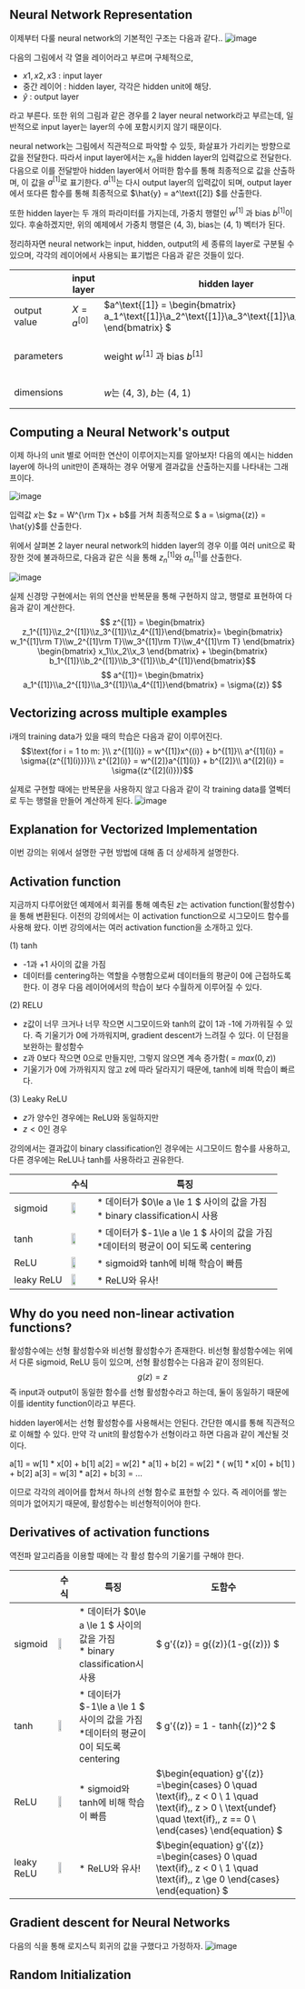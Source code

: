 ## Neural Network Representation
이제부터 다룰 neural network의 기본적인 구조는 다음과 같다..
![image](./week3/1.png)

다음의 그림에서 각 열을 레이어라고 부르며 구체적으로,

- $x1, x2, x3$ : input layer
- 중간 레이어 : hidden layer, 각각은 hidden unit에 해당.
- $\hat{y}$ : output layer

라고 부른다. 또한 위의 그림과 같은 경우를 2 layer neural network라고 부르는데, 일반적으로 input layer는 layer의 수에 포함시키지 않기 때문이다.

neural network는 그림에서 직관적으로 파악할 수 있듯, 화살표가 가리키는 방향으로 값을 전달한다. 따라서 input layer에서는 $x_n$을 hidden layer의 입력값으로 전달한다. 다음으로 이를 전달받아 hidden layer에서 어떠한 함수를 통해 최종적으로 값을 산출하며, 이 값을 $a^\text{[1]}$로 표기한다.
$a^\text{[1]}$는 다시 output layer의 입력값이 되며, output layer에서 또다른 함수를 통해 최종적으로 $\hat{y} = a^\text{[2]} $를 산출한다.


또한 hidden layer는 두 개의 파라미터를 가지는데, 가중치 행렬인 $w^\text{[1]}$ 과 bias $b^\text{[1]}$이 있다. 후술하겠지만, 위의 예제에서 가중치 행렬은 (4, 3), bias는 (4, 1) 벡터가 된다.

정리하자면 neural network는 input, hidden, output의 세 종류의 layer로 구분될 수 있으며, 각각의 레이어에서 사용되는 표기법은 다음과 같은 것들이 있다.

| |input layer|hidden layer|output layer|
-|-|-|-|
|output value|$X = a^\text{[0]}$|$a^\text{[1]} = \begin{bmatrix} a_1^\text{[1]}\\a_2^\text{[1]}\\a_3^\text{[1]}\\a_4^\text{[1]} \end{bmatrix} $|$\hat{y} = a^\text{[2]} $|
|parameters||weight $w^\text{[1]}$ 과 bias $b^\text{[1]}$|weight $w^\text{[2]}$ 과 bias $b^\text{[2]}$|
|dimensions||$w$는 (4, 3), $b$는 (4, 1)|$w$는 (1, 4), $b$는 (1, 1)|

## Computing a Neural Network's output
이제 하나의 unit 별로 어떠한 연산이 이루어지는지를 알아보자! 다음의 예시는 hidden layer에 하나의 unit만이 존재하는 경우 어떻게 결과값을 산출하는지를 나타내는 그래프이다.

![image](./week3/2.png)

입력값 $x$는 $z = W^{\rm T}x + b$를 거쳐 최종적으로 $ a = \sigma{(z)} = \hat{y}$를 산출한다.

위에서 살펴본 2 layer neural network의 hidden layer의 경우 이를 여러 unit으로 확장한 것에 불과하므로, 다음과 같은 식을 통해 $z_n^{[1]}$와 $a_n^{[1]}$를 산출한다.

![image](./week3/3.jpg)

실제 신경망 구현에서는 위의 연산을 반복문을 통해 구현하지 않고, 행렬로 표현하여 다음과 같이 계산한다.
$$ z^{[1]} = \begin{bmatrix} z_1^{[1]}\\z_2^{[1]}\\z_3^{[1]}\\z_4^{[1]}\end{bmatrix}= \begin{bmatrix} w_1^{[1]\rm T}\\w_2^{[1]\rm T}\\w_3^{[1]\rm T}\\w_4^{[1]\rm T} \end{bmatrix} \begin{bmatrix} x_1\\x_2\\x_3 \end{bmatrix} + \begin{bmatrix} b_1^{[1]}\\b_2^{[1]}\\b_3^{[1]}\\b_4^{[1]}\end{bmatrix}$$
$$ a^{[1]}=  \begin{bmatrix} a_1^{[1]}\\a_2^{[1]}\\a_3^{[1]}\\a_4^{[1]}\end{bmatrix} = \sigma{(z)} $$

## Vectorizing across multiple examples
i개의 training data가 있을 때의 학습은 다음과 같이 이루어진다.
$$\text{for i = 1 to m: }\\
z^{[1](i)} = w^{[1]}x^{(i)} + b^{[1]}\\
a^{[1](i)} = \sigma{(z^{[1](i)})}\\
z^{[2](i)} = w^{[2]}a^{[1](i)} + b^{[2]}\\
a^{[2](i)} = \sigma{(z^{[2](i)})}$$

실제로 구현할 때에는 반복문을 사용하지 않고 다음과 같이 각 training data를 열벡터로 두는 행렬을 만들어 계산하게 된다.
![image](./week3/4.png)

## Explanation for Vectorized Implementation
이번 강의는 위에서 설명한 구현 방법에 대해 좀 더 상세하게 설명한다.

## Activation function

지금까지 다루어왔던 예제에서 회귀를 통해 예측된 $z$는 activation function(활성함수)을 통해 변환된다. 이전의 강의에서는 이 activation function으로 시그모이드 함수를 사용해 왔다. 이번 강의에서는 여러 activation function을 소개하고 있다.

(1) tanh
  - -1과 +1 사이의 값을 가짐
  - 데이터를 centering하는 역할을 수행함으로써 데이터들의 평균이 0에 근접하도록 한다. 이 경우 다음 레이어에서의 학습이 보다 수월하게 이루어질 수 있다.

(2) RELU
  - z값이 너무 크거나 너무 작으면 시그모이드와 tanh의 값이 1과 -1에 가까워질 수 있다. 즉 기울기가 0에 가까워지며, gradient descent가 느려질 수 있다. 이 단점을 보완하는 활성함수
  - z과 0보다 작으면 0으로 만들지만, 그렇지 않으면 계속 증가함( = $max(0, z)$)
  - 기울기가 0에 가까워지지 않고 z에 따라 달라지기 때문에, tanh에 비해 학습이 빠르다.

(3) Leaky ReLU
  - $z$가 양수인 경우에는 ReLU와 동일하지만
  - $z <0$인 경우

강의에서는 결과값이 binary classification인 경우에는 시그모이드 함수를 사용하고, 다른 경우에는 ReLU나 tanh를 사용하라고 권유한다.

| |수식|특징|
-|-|-|
|sigmoid|<img src="./week3/5.jpg" width="50%"></img>|* 데이터가 $0\le a \le 1 $ 사이의 값을 가짐<br>* binary classification시 사용|
|tanh|<img src="./week3/6.jpg" width="50%"></img>|* 데이터가 $-1\le a \le 1 $ 사이의 값을 가짐<br>*데이터의 평균이 0이 되도록 centering|
|ReLU|<img src="./week3/7.jpg" width="50%"></img>|* sigmoid와 tanh에 비해 학습이 빠름|
|leaky ReLU|<img src="./week3/8.jpg" width="50%"></img>|* ReLU와 유사!|

## Why do you need non-linear activation functions?
활성함수에는 선형 활성함수와 비선형 활성함수가 존재한다. 비선형 활성함수에는 위에서 다룬 sigmoid, ReLU 등이 있으며, 선형 활성함수는 다음과 같이 정의된다. $$ g{(z)} = z $$
즉 input과 output이 동일한 함수를 선형 활성함수라고 하는데, 둘이 동일하기 때문에 이를 identity function이라고 부른다.

hidden layer에서는 선형 활성함수를 사용해서는 안된다. 간단한 예시를 통해 직관적으로 이해할 수 있다. 만약 각 unit의 활성함수가 선형이라고 하면 다음과 같이 계산될 것이다.

a[1] = w[1] * x[0] + b[1]
a[2] = w[2] * a[1] + b[2] = w[2] * ( w[1] * x[0] + b[1] ) + b[2]
a[3] = w[3] * a[2] + b[3] = ...

이므로 각각의 레이어를 합쳐서 하나의 선형 함수로 표현할 수 있다. 즉 레이어를 쌓는 의미가 없어지기 때문에, 활성함수는 비선형적이어야 한다.

## Derivatives of activation functions
역전파 알고리즘을 이용할 때에는 각 활성 함수의 기울기를 구해야 한다.

| |수식|특징|도함수|
-|-|-|-|
|sigmoid|<img src="./week3/5.jpg" width="50%"></img>|* 데이터가 $0\le a \le 1 $ 사이의 값을 가짐<br>* binary classification시 사용| $ g'{(z)} = g{(z)}(1-g{(z)}) $|
|tanh|<img src="./week3/6.jpg" width="50%"></img>|* 데이터가 $-1\le a \le 1 $ 사이의 값을 가짐<br>*데이터의 평균이 0이 되도록 centering| $ g'{(z)} = 1 - tanh{(z)}^2 $ |
|ReLU|<img src="./week3/7.jpg" width="50%"></img>|* sigmoid와 tanh에 비해 학습이 빠름|$\begin{equation} g'{(z)}  =\begin{cases} 0 \quad \text{if}\,\, z < 0 \\ 1 \quad \text{if}\,\, z > 0 \\ \text{undef} \quad \text{if}\,\, z == 0 \\ \end{cases} \end{equation} $|
|leaky ReLU|<img src="./week3/8.jpg" width="50%"></img>|* ReLU와 유사!|$\begin{equation} g'{(z)}  =\begin{cases} 0 \quad \text{if}\,\, z < 0 \\ 1 \quad \text{if}\,\, z \ge 0  \end{cases} \end{equation} $|


## Gradient descent for Neural Networks
다음의 식을 통해 로지스틱 회귀의 값을 구했다고 가정하자.
![image](./week3/9.jpg)

## Random Initialization
